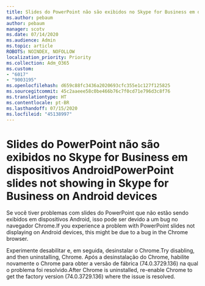 ```yaml
---
title: Slides do PowerPoint não são exibidos no Skype for Business em dispositivos Android
ms.author: pebaum
author: pebaum
manager: scotv
ms.date: 07/14/2020
ms.audience: Admin
ms.topic: article
ROBOTS: NOINDEX, NOFOLLOW
localization_priority: Priority
ms.collection: Adm_O365
ms.custom:
- "6017"
- "9003195"
ms.openlocfilehash: d659c88fc3436a2020693cfc355e1c127f125825
ms.sourcegitcommit: 45c2aaeee58c0be466b76c7f0cd71e796d3c8f76
ms.translationtype: HT
ms.contentlocale: pt-BR
ms.lasthandoff: 07/15/2020
ms.locfileid: "45138997"
---
```

# <a name="powerpoint-slides-not-showing-in-skype-for-business-on-android-devices"></a><span data-ttu-id="7cd5b-102">Slides do PowerPoint não são exibidos no Skype for Business em dispositivos Android</span><span class="sxs-lookup"><span data-stu-id="7cd5b-102">PowerPoint slides not showing in Skype for Business on Android devices</span></span>

<span data-ttu-id="7cd5b-103">Se você tiver problemas com slides do PowerPoint que não estão sendo exibidos em dispositivos Android, isso pode ser devido a um bug no navegador Chrome.</span><span class="sxs-lookup"><span data-stu-id="7cd5b-103">If you experience a problem with PowerPoint slides not displaying on Android devices, this might be due to a bug in the Chrome browser.</span></span>

<span data-ttu-id="7cd5b-104">Experimente desabilitar e, em seguida, desinstalar o Chrome.</span><span class="sxs-lookup"><span data-stu-id="7cd5b-104">Try disabling, and then uninstalling, Chrome.</span></span> <span data-ttu-id="7cd5b-105">Após a desinstalação do Chrome, habilite novamente o Chrome para obter a versão de fábrica (74.0.3729.136) na qual o problema foi resolvido.</span><span class="sxs-lookup"><span data-stu-id="7cd5b-105">After Chrome is uninstalled, re-enable Chrome to get the factory version (74.0.3729.136) where the issue is resolved.</span></span>